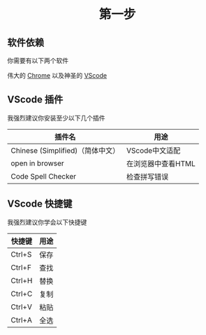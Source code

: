 <div align="center">

# 第一步

</div>

## 软件依赖

你需要有以下两个软件

伟大的 [Chrome](https://www.google.cn/intl/zh-CN/chrome/) 以及神圣的 [VScode](https://code.visualstudio.com/)

## VScode 插件

我强烈建议你安装至少以下几个插件

| 插件名 | 用途 |
| --- | ---|
| Chinese (Simplified)（简体中文） | VScode中文适配 |
| open in browser | 在浏览器中查看HTML |
| Code Spell Checker | 检查拼写错误 |

## VScode 快捷键

我强烈建议你学会以下快捷键

| 快捷键 | 用途 |
| --- | ---|
| Ctrl+S | 保存 |
| Ctrl+F | 查找 |
| Ctrl+H | 替换 |
| Ctrl+C | 复制 |
| Ctrl+V | 粘贴 |
| Ctrl+A | 全选 |
